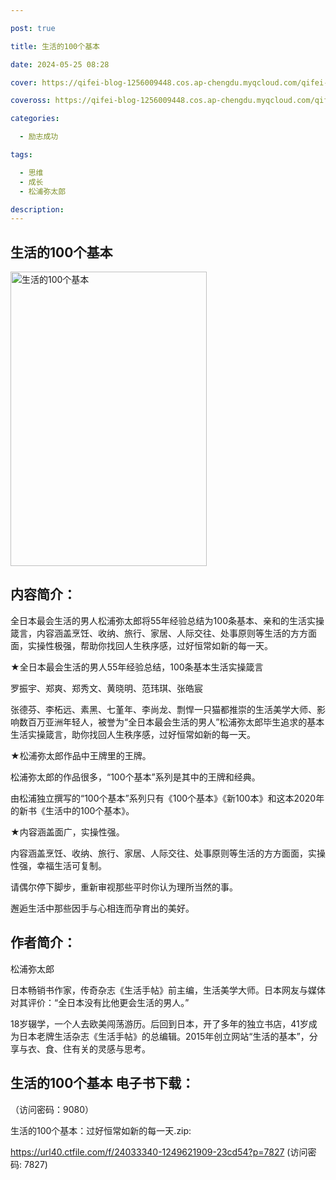```yaml
---

post: true

title: 生活的100个基本

date: 2024-05-25 08:28

cover: https://qifei-blog-1256009448.cos.ap-chengdu.myqcloud.com/qifei-blog/660a19189f345e8d03eb1ac0.jpg

coveross: https://qifei-blog-1256009448.cos.ap-chengdu.myqcloud.com/qifei-blog/660a19189f345e8d03eb1ac0.jpg

categories:

  - 励志成功

tags:

  - 思维
  - 成长
  - 松浦弥太郎

description:
---
```


## 生活的100个基本
<img alt="生活的100个基本" class="aligncenter loaded" data-was-processed="true" decoding="async" fetchpriority="high" height="471" src="https://qifei-blog-1256009448.cos.ap-chengdu.myqcloud.com/qifei-blog/660a19189f345e8d03eb1ac0.jpg " style="cursor: zoom-in;" width="314"/>

## 内容简介：

全日本最会生活的男人松浦弥太郎将55年经验总结为100条基本、亲和的生活实操箴言，内容涵盖烹饪、收纳、旅行、家居、人际交往、处事原则等生活的方方面面，实操性极强，帮助你找回人生秩序感，过好恒常如新的每一天。

★全日本最会生活的男人55年经验总结，100条基本生活实操箴言

罗振宇、郑爽、郑秀文、黄晓明、范玮琪、张皓宸

张德芬、李柘远、素黑、七堇年、李尚龙、剽悍一只猫都推崇的生活美学大师、影响数百万亚洲年轻人，被誉为“全日本最会生活的男人”松浦弥太郎毕生追求的基本生活实操箴言，助你找回人生秩序感，过好恒常如新的每一天。

★松浦弥太郎作品中王牌里的王牌。

松浦弥太郎的作品很多，“100个基本”系列是其中的王牌和经典。

由松浦独立撰写的“100个基本”系列只有《100个基本》《新100本》和这本2020年的新书《生活中的100个基本》。

★内容涵盖面广，实操性强。

内容涵盖烹饪、收纳、旅行、家居、人际交往、处事原则等生活的方方面面，实操性强，幸福生活可复制。

请偶尔停下脚步，重新审视那些平时你认为理所当然的事。

邂逅生活中那些因手与心相连而孕育出的美好。

## 作者简介：

松浦弥太郎

日本畅销书作家，传奇杂志《生活手帖》前主编，生活美学大师。日本网友与媒体对其评价：“全日本没有比他更会生活的男人。”

18岁辍学，一个人去欧美闯荡游历。后回到日本，开了多年的独立书店，41岁成为日本老牌生活杂志《生活手帖》的总编辑。2015年创立网站“生活的基本”，分享与衣、食、住有关的灵感与思考。

## 生活的100个基本 电子书下载：

 （访问密码：9080）

生活的100个基本：过好恒常如新的每一天.zip: 

https://url40.ctfile.com/f/24033340-1249621909-23cd54?p=7827 (访问密码: 7827)
